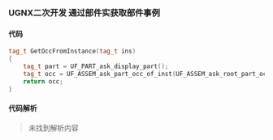 ### UGNX二次开发 通过部件实获取部件事例

#### 代码

```cpp
tag_t GetOccFromInstance(tag_t ins)
{
	tag_t part = UF_PART_ask_display_part();
	tag_t occ = UF_ASSEM_ask_part_occ_of_inst(UF_ASSEM_ask_root_part_occ(part), ins);
	return occ;
}

```

#### 代码解析
> 未找到解析内容


